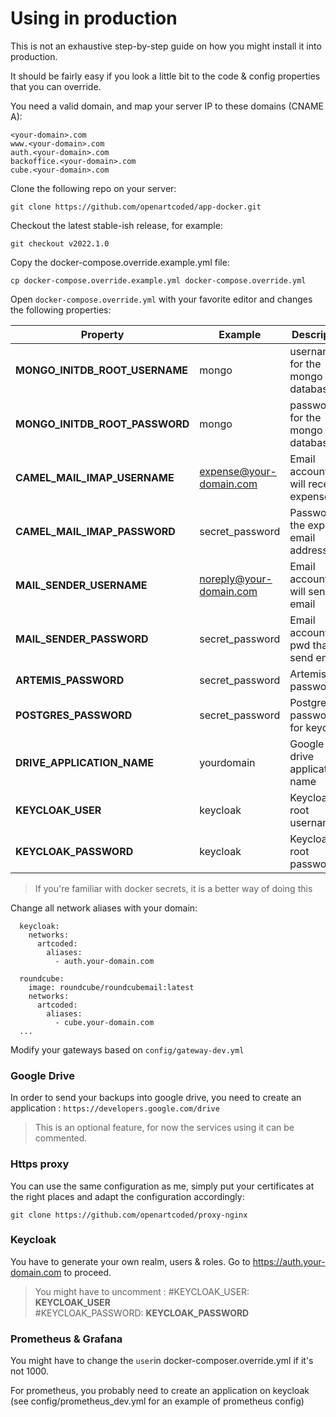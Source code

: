 # Using in production

This is not an exhaustive step-by-step guide on how you might install it into production. 

It should be fairly easy if you look a little bit to the code & config properties that you can override.


You need a valid domain, and map your server IP to these domains (CNAME A):

    <your-domain>.com
    www.<your-domain>.com
    auth.<your-domain>.com
    backoffice.<your-domain>.com
    cube.<your-domain>.com


Clone the following repo on your server:

```
git clone https://github.com/openartcoded/app-docker.git

```

Checkout the latest stable-ish release, for example:

```
git checkout v2022.1.0
```

Copy the docker-compose.override.example.yml file:

```
cp docker-compose.override.example.yml docker-compose.override.yml
```

Open `docker-compose.override.yml` with your favorite editor and changes the following properties:

| Property                             | Example                     | Description                              | 
|--------------------------------------|---------------------------- | ---------------------------------------  |
|    __MONGO_INITDB_ROOT_USERNAME__    | mongo                       | username for the mongo database          |
|    __MONGO_INITDB_ROOT_PASSWORD__    | mongo                       | password for the mongo database          |
|    __CAMEL_MAIL_IMAP_USERNAME__      | expense@your-domain.com     | Email account that will receive expenses |
|    __CAMEL_MAIL_IMAP_PASSWORD__      | secret_password             | Password of the expense email address    |
|    __MAIL_SENDER_USERNAME__          | noreply@your-domain.com     | Email account that will send email       |
|    __MAIL_SENDER_PASSWORD__          | secret_password             | Email account pwd that will send email   |
|    __ARTEMIS_PASSWORD__              | secret_password             | Artemis password                         |
|    __POSTGRES_PASSWORD__             | secret_password             | Postgres password for keycloak           |
|    __DRIVE_APPLICATION_NAME__        | yourdomain                  | Google drive application's name          |
|    __KEYCLOAK_USER__                 | keycloak                    | Keycloak's root username                 |
|    __KEYCLOAK_PASSWORD__             | keycloak                    | Keycloak's root password                 |
  
> If you're familiar with docker secrets, it is a better way of doing this


Change all network aliases with your domain:

```
  keycloak: 
    networks:
      artcoded:
        aliases:
          - auth.your-domain.com

  roundcube:
    image: roundcube/roundcubemail:latest
    networks:
      artcoded:
        aliases:
          - cube.your-domain.com
  ...

```

Modify your gateways based on `config/gateway-dev.yml`

### Google Drive

In order to send your backups into google drive, you need to create an application : `https://developers.google.com/drive`

> This is an optional feature, for now the services using it can be commented.


### Https proxy

You can use the same configuration as me, simply put your certificates at the right places and adapt the configuration accordingly:

```
git clone https://github.com/openartcoded/proxy-nginx
```

### Keycloak

You have to generate your own realm, users & roles. Go to https://auth.your-domain.com to proceed.

> You might have to uncomment :
      #KEYCLOAK_USER: __KEYCLOAK_USER__  
      #KEYCLOAK_PASSWORD: __KEYCLOAK_PASSWORD__

### Prometheus & Grafana

You might have to change the `user`in docker-composer.override.yml if it's not 1000. 

For prometheus, you probably need to create an application on keycloak (see config/prometheus_dev.yml for an example of prometheus config)